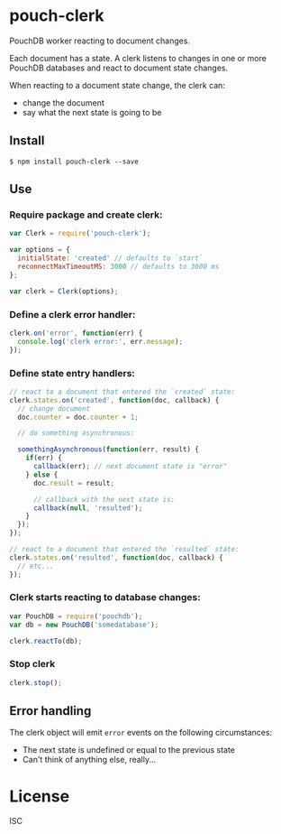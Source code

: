 # pouch-clerk

PouchDB worker reacting to document changes.

Each document has a state. A clerk listens to changes in one or more PouchDB databases and react to document state changes.

When reacting to a document state change, the clerk can:

* change the document
* say what the next state is going to be

## Install

```
$ npm install pouch-clerk --save
```

## Use

### Require package and create clerk:

```js
var Clerk = require('pouch-clerk');

var options = {
  initialState: 'created' // defaults to `start`
  reconnectMaxTimeoutMS: 3000 // defaults to 3000 ms
};

var clerk = Clerk(options);
```

### Define a clerk error handler:

```js
clerk.on('error', function(err) {
  console.log('clerk error:', err.message);
});
```

### Define state entry handlers:

```js
// react to a document that entered the `created` state:
clerk.states.on('created', function(doc, callback) {
  // change document
  doc.counter = doc.counter + 1;

  // do something asynchronous:

  somethingAsynchronous(function(err, result) {
    if(err) {
      callback(err); // next document state is "error"
    } else {
      doc.result = result;

      // callback with the next state is:
      callback(null, 'resulted');
    }
  });
});

// react to a document that entered the `resulted` state:
clerk.states.on('resulted', function(doc, callback) {
  // etc...
});
```

### Clerk starts reacting to database changes:

```js
var PouchDB = require('pouchdb');
var db = new PouchDB('somedatabase');

clerk.reactTo(db);
```


### Stop clerk

```js
clerk.stop();
```


## Error handling

The clerk object will emit `error` events on the following circumstances:

* The next state is undefined or equal to the previous state
* Can't think of anything else, really...

# License

ISC
